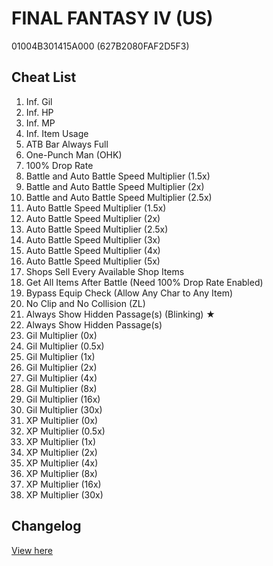 # FINAL FANTASY IV (US)
01004B301415A000 (627B2080FAF2D5F3)

## Cheat List
1. Inf. Gil
1. Inf. HP
1. Inf. MP
1. Inf. Item Usage
1. ATB Bar Always Full
1. One-Punch Man (OHK)
1. 100% Drop Rate
1. Battle and Auto Battle Speed Multiplier (1.5x)
1. Battle and Auto Battle Speed Multiplier (2x)
1. Battle and Auto Battle Speed Multiplier (2.5x)
1. Auto Battle Speed Multiplier (1.5x)
1. Auto Battle Speed Multiplier (2x)
1. Auto Battle Speed Multiplier (2.5x)
1. Auto Battle Speed Multiplier (3x)
1. Auto Battle Speed Multiplier (4x)
1. Auto Battle Speed Multiplier (5x)
1. Shops Sell Every Available Shop Items
1. Get All Items After Battle (Need 100% Drop Rate Enabled)
1. Bypass Equip Check (Allow Any Char to Any Item)
1. No Clip and No Collision (ZL)
1. Always Show Hidden Passage(s) (Blinking) ★
1. Always Show Hidden Passage(s)
1. Gil Multiplier (0x)
1. Gil Multiplier (0.5x)
1. Gil Multiplier (1x)
1. Gil Multiplier (2x)
1. Gil Multiplier (4x)
1. Gil Multiplier (8x)
1. Gil Multiplier (16x)
1. Gil Multiplier (30x)
1. XP Multiplier (0x)
1. XP Multiplier (0.5x)
1. XP Multiplier (1x)
1. XP Multiplier (2x)
1. XP Multiplier (4x)
1. XP Multiplier (8x)
1. XP Multiplier (16x)
1. XP Multiplier (30x)

## Changelog
[View here](./CHANGELOG.md)